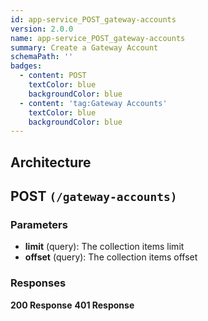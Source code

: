 ```yaml
---
id: app-service_POST_gateway-accounts
version: 2.0.0
name: app-service_POST_gateway-accounts
summary: Create a Gateway Account
schemaPath: ''
badges:
  - content: POST
    textColor: blue
    backgroundColor: blue
  - content: 'tag:Gateway Accounts'
    textColor: blue
    backgroundColor: blue
---
```

## Architecture
<NodeGraph />



## POST `(/gateway-accounts)`

### Parameters
- **limit** (query): The collection items limit
- **offset** (query): The collection items offset




### Responses
**200 Response**
<SchemaViewer file="response-200.json" maxHeight="500" id="response-200" />
      **401 Response**
<SchemaViewer file="response-401.json" maxHeight="500" id="response-401" />
